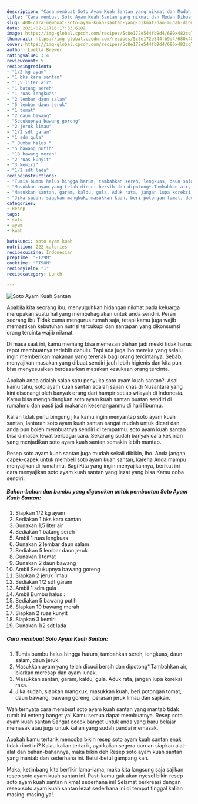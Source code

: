 ```yaml
---
description: "Cara membuat Soto Ayam Kuah Santan yang nikmat dan Mudah Dibuat"
title: "Cara membuat Soto Ayam Kuah Santan yang nikmat dan Mudah Dibuat"
slug: 400-cara-membuat-soto-ayam-kuah-santan-yang-nikmat-dan-mudah-dibuat
date: 2021-02-11T16:17:33.618Z
image: https://img-global.cpcdn.com/recipes/5c8e172e544fb9d4/680x482cq70/soto-ayam-kuah-santan-foto-resep-utama.jpg
thumbnail: https://img-global.cpcdn.com/recipes/5c8e172e544fb9d4/680x482cq70/soto-ayam-kuah-santan-foto-resep-utama.jpg
cover: https://img-global.cpcdn.com/recipes/5c8e172e544fb9d4/680x482cq70/soto-ayam-kuah-santan-foto-resep-utama.jpg
author: Luella Brewer
ratingvalue: 3.4
reviewcount: 5
recipeingredient:
- "1/2 kg ayam"
- "1 bks kara santan"
- "1,5 liter air"
- "1 batang sereh"
- "1 ruas lengkuas"
- "2 lembar daun salam"
- "5 lembar daun jeruk"
- "1 tomat"
- "2 daun bawang"
- "Secukupnya bawang goreng"
- "2 jeruk limau"
- "1/2 sdt garam"
- "1 sdm gula"
- " Bumbu halus "
- "5 bawang putih"
- "10 bawang merah"
- "2 ruas kunyit"
- "3 kemiri"
- "1/2 sdt lada"
recipeinstructions:
- "Tumis bumbu halus hingga harum, tambahkan sereh, lengkuas, daun salam, daun jeruk."
- "Masukkan ayam yang telah dicuci bersih dan dipotong*.Tambahkan air, biarkan meresap dan ayam lunak."
- "Masukkan santan, garam, kaldu, gula. Aduk rata, jangan lupa koreksi rasa."
- "Jika sudah, siapkan mangkuk, masukkan kuah, beri potongan tomat, daun bawang, bawang goreng, perasan jeruk limau dan sajikan."
categories:
- Resep
tags:
- soto
- ayam
- kuah

katakunci: soto ayam kuah 
nutrition: 222 calories
recipecuisine: Indonesian
preptime: "PT29M"
cooktime: "PT58M"
recipeyield: "1"
recipecategory: Lunch

---
```



![Soto Ayam Kuah Santan](https://img-global.cpcdn.com/recipes/5c8e172e544fb9d4/680x482cq70/soto-ayam-kuah-santan-foto-resep-utama.jpg)

Apabila kita seorang ibu, menyuguhkan hidangan nikmat pada keluarga merupakan suatu hal yang membahagiakan untuk anda sendiri. Peran seorang ibu Tidak cuma mengurus rumah saja, tetapi kamu juga wajib memastikan kebutuhan nutrisi tercukupi dan santapan yang dikonsumsi orang tercinta wajib nikmat.

Di masa  saat ini, kamu memang bisa memesan olahan jadi meski tidak harus repot membuatnya terlebih dahulu. Tapi ada juga lho mereka yang selalu ingin memberikan makanan yang terenak bagi orang tercintanya. Sebab, menyajikan masakan yang dibuat sendiri jauh lebih higienis dan kita pun bisa menyesuaikan berdasarkan masakan kesukaan orang tercinta. 



Apakah anda adalah salah satu penyuka soto ayam kuah santan?. Asal kamu tahu, soto ayam kuah santan adalah sajian khas di Nusantara yang kini disenangi oleh banyak orang dari hampir setiap wilayah di Indonesia. Kamu bisa menghidangkan soto ayam kuah santan buatan sendiri di rumahmu dan pasti jadi makanan kesenanganmu di hari liburmu.

Kalian tidak perlu bingung jika kamu ingin menyantap soto ayam kuah santan, lantaran soto ayam kuah santan sangat mudah untuk dicari dan anda pun boleh membuatnya sendiri di tempatmu. soto ayam kuah santan bisa dimasak lewat berbagai cara. Sekarang sudah banyak cara kekinian yang menjadikan soto ayam kuah santan semakin lebih mantap.

Resep soto ayam kuah santan juga mudah sekali dibikin, lho. Anda jangan capek-capek untuk membeli soto ayam kuah santan, karena Anda mampu menyajikan di rumahmu. Bagi Kita yang ingin menyajikannya, berikut ini cara menyajikan soto ayam kuah santan yang lezat yang bisa Kamu coba sendiri.

<!--inarticleads1-->

##### Bahan-bahan dan bumbu yang digunakan untuk pembuatan Soto Ayam Kuah Santan:

1. Siapkan 1/2 kg ayam
1. Sediakan 1 bks kara santan
1. Gunakan 1,5 liter air
1. Sediakan 1 batang sereh
1. Ambil 1 ruas lengkuas
1. Gunakan 2 lembar daun salam
1. Sediakan 5 lembar daun jeruk
1. Gunakan 1 tomat
1. Gunakan 2 daun bawang
1. Ambil Secukupnya bawang goreng
1. Siapkan 2 jeruk limau
1. Sediakan 1/2 sdt garam
1. Ambil 1 sdm gula
1. Ambil  Bumbu halus :
1. Sediakan 5 bawang putih
1. Siapkan 10 bawang merah
1. Siapkan 2 ruas kunyit
1. Siapkan 3 kemiri
1. Gunakan 1/2 sdt lada




<!--inarticleads2-->

##### Cara membuat Soto Ayam Kuah Santan:

1. Tumis bumbu halus hingga harum, tambahkan sereh, lengkuas, daun salam, daun jeruk.
1. Masukkan ayam yang telah dicuci bersih dan dipotong*.Tambahkan air, biarkan meresap dan ayam lunak.
1. Masukkan santan, garam, kaldu, gula. Aduk rata, jangan lupa koreksi rasa.
1. Jika sudah, siapkan mangkuk, masukkan kuah, beri potongan tomat, daun bawang, bawang goreng, perasan jeruk limau dan sajikan.




Wah ternyata cara membuat soto ayam kuah santan yang mantab tidak rumit ini enteng banget ya! Kamu semua dapat membuatnya. Resep soto ayam kuah santan Sangat cocok banget untuk anda yang baru belajar memasak atau juga untuk kalian yang sudah pandai memasak.

Apakah kamu tertarik mencoba bikin resep soto ayam kuah santan enak tidak ribet ini? Kalau kalian tertarik, ayo kalian segera buruan siapkan alat-alat dan bahan-bahannya, maka bikin deh Resep soto ayam kuah santan yang mantab dan sederhana ini. Betul-betul gampang kan. 

Maka, ketimbang kita berfikir lama-lama, maka kita langsung saja sajikan resep soto ayam kuah santan ini. Pasti kamu gak akan nyesel bikin resep soto ayam kuah santan nikmat sederhana ini! Selamat berkreasi dengan resep soto ayam kuah santan lezat sederhana ini di tempat tinggal kalian masing-masing,ya!.

